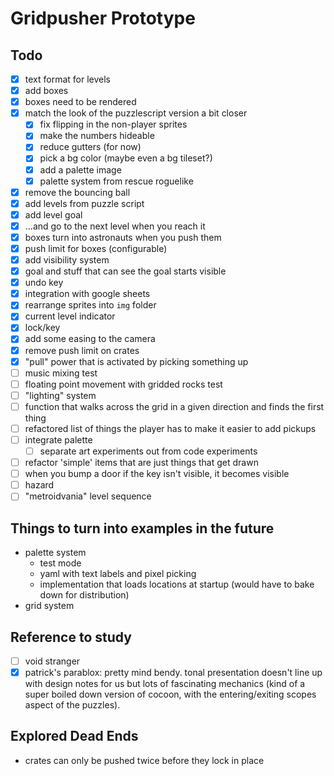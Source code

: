 # Gridpusher Prototype

## Todo

- [x] text format for levels
- [x] add boxes
- [x] boxes need to be rendered
- [x] match the look of the puzzlescript version a bit closer
    - [x] fix flipping in the non-player sprites
    - [x] make the numbers hideable
    - [x] reduce gutters (for now)
    - [x] pick a bg color (maybe even a bg tileset?)
    - [x] add a palette image
    - [x] palette system from rescue roguelike
- [x] remove the bouncing ball
- [x] add levels from puzzle script
- [x] add level goal
- [x] ...and go to the next level when you reach it
- [x] boxes turn into astronauts when you push them
- [x] push limit for boxes (configurable)
- [x] add visibility system
- [x] goal and stuff that can see the goal starts visible
- [x] undo key
- [x] integration with google sheets
- [x] rearrange sprites into `img` folder
- [x] current level indicator
- [x] lock/key
- [x] add some easing to the camera
- [x] remove push limit on crates
- [x] "pull" power that is activated by picking something up
- [ ] music mixing test
- [ ] floating point movement with gridded rocks test
- [ ] "lighting" system
- [ ] function that walks across the grid in a given direction and finds the
      first thing
- [ ] refactored list of things the player has to make it easier to add pickups
- [ ] integrate palette
    - [ ] separate art experiments out from code experiments
- [ ] refactor 'simple' items that are just things that get drawn
- [ ] when you bump a door if the key isn't visible, it becomes visible
- [ ] hazard
- [ ] "metroidvania" level sequence

## Things to turn into examples in the future

- palette system
  - test mode
  - yaml with text labels and pixel picking
  - implementation that loads locations at startup (would have to bake down for
    distribution)
- grid system

## Reference to study

- [ ] void stranger
- [x] patrick's parablox: pretty mind bendy.  tonal presentation doesn't line
      up with design notes for us but lots of fascinating mechanics (kind of a
      super boiled down version of cocoon, with the entering/exiting scopes
      aspect of the puzzles).

## Explored Dead Ends

- crates can only be pushed twice before they lock in place
